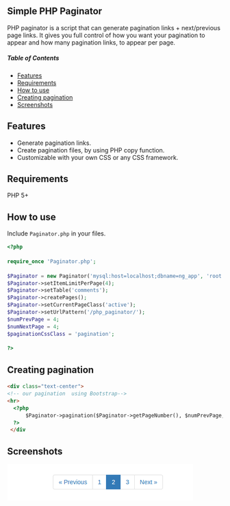 ## Simple PHP Paginator 

PHP paginator is a script that can generate pagination links + next/previous page links. It gives you full control of how you want your pagination to appear and how many pagination links, to appear per page. 

##### Table of Contents

  * [Features](#features)
  * [Requirements](#requirements)
  * [How to use](#how-to-use)
  * [Creating pagination](#creating-pagination)
  * [Screenshots](#screenshots)

## Features
- Generate pagination links.
- Create pagination files, by using PHP copy function.
- Customizable with your own CSS or any CSS framework.

## Requirements
PHP 5+

## How to use

Include `Paginator.php` in your files.
```PHP
<?php

require_once 'Paginator.php';

$Paginator = new Paginator('mysql:host=localhost;dbname=ng_app', 'root', '000000');
$Paginator->setItemLimitPerPage(4);
$Paginator->setTable('comments');
$Paginator->createPages();
$Paginator->setCurrentPageClass('active');
$Paginator->setUrlPattern('/php_paginator/');
$numPrevPage = 4;
$numNextPage = 4;
$paginationCssClass = 'pagination';

?>
```


## Creating pagination
  ```HTML
  <div class="text-center">
  <!-- our pagination  using Bootstrap-->
  <hr>
    <?php
        $Paginator->pagination($Paginator->getPageNumber(), $numPrevPage, $numNextPage, $paginationCssClass);
    ?>
   </div
   ```
## Screenshots
![](pagination.png)
